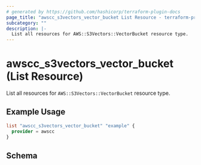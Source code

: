 ```yaml
---
# generated by https://github.com/hashicorp/terraform-plugin-docs
page_title: "awscc_s3vectors_vector_bucket List Resource - terraform-provider-awscc"
subcategory: ""
description: |-
  List all resources for AWS::S3Vectors::VectorBucket resource type.
---
```


# awscc_s3vectors_vector_bucket (List Resource)

List all resources for `AWS::S3Vectors::VectorBucket` resource type.

## Example Usage

```terraform
list "awscc_s3vectors_vector_bucket" "example" {
  provider = awscc
}
```

<!-- schema generated by tfplugindocs -->
## Schema
